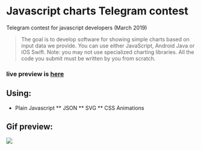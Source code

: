 # Javascript charts Telegram contest

Telegram contest for javascript developers (March 2019)

> The goal is to develop software for showing simple charts based on input data we provide. You can use either JavaScript, Android Java or iOS Swift.
> Note: you may not use specialized charting libraries. All the code you submit must be written by you from scratch.

### live preview is <a target="_blank" href="http://charts.andreyuk.com">here</a><br>

## Using:
* Plain Javascript
** JSON
** SVG
** CSS Animations

## Gif preview:
<img src="https://raw.githubusercontent.com/andreyukD/Javascript-charts-telegram-contest/master/image_assets/1.gif" width="" />
